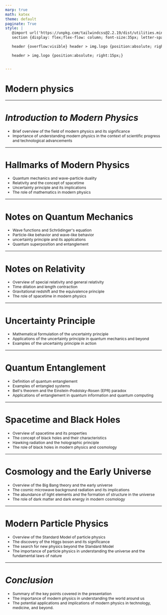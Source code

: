 ```yaml
---
marp: true
math: katex
theme: default
paginate: True
style: |
   @import url('https://unpkg.com/tailwindcss@2.2.19/dist/utilities.min.css');
   section {display: flex;flex-flow: column; font-size:35px; letter-spacing:1.4px;}

   header {overflow:visible} header > img.logo {position:absolute; right:15px;}

   header > img.logo {position:absolute; right:15px;}


---
```

<!-- backgroundImage: url('backgrounds/aaabstract (6).png') -->
<!-- _class: lead -->

 # Modern physics

---
<style scoped>p,li {font-size:0.92em}</style>

 # _Introduction to Modern Physics_
- Brief overview of the field of modern physics and its significance
- Importance of understanding modern physics in the context of scientific progress and technological advancements


---
<style scoped>p,li {font-size:0.84em}</style>

 # Hallmarks of Modern Physics
- Quantum mechanics and wave-particle duality
- Relativity and the concept of spacetime
- Uncertainty principle and its implications
- The role of mathematics in modern physics


---
<style scoped>p,li {font-size:0.84em}</style>

 # Notes on Quantum Mechanics

- Wave functions and Schrödinger's equation
- Particle-like behavior and wave-like behavior
- uncertainty principle and its applications
- Quantum superposition and entanglement

---
<style scoped>p,li {font-size:0.84em}</style>

 # **Notes on Relativity**

- Overview of special relativity and general relativity
- Time dilation and length contraction
- Gravitational redshift and the equivalence principle
- The role of spacetime in modern physics

---
<style scoped>p,li {font-size:0.88em}</style>

 # Uncertainty Principle
- Mathematical formulation of the uncertainty principle
- Applications of the uncertainty principle in quantum mechanics and beyond
- Examples of the uncertainty principle in action


---
<style scoped>p,li {font-size:0.84em}</style>

 # **Quantum Entanglement**

- Definition of quantum entanglement
- Examples of entangled systems
- Bell's theorem and the Einstein-Podolsky-Rosen (EPR) paradox
- Applications of entanglement in quantum information and quantum computing

---
<style scoped>p,li {font-size:0.84em}</style>

 # Spacetime and Black Holes

- Overview of spacetime and its properties
- The concept of black holes and their characteristics
- Hawking radiation and the holographic principle
- The role of black holes in modern physics and cosmology

---
<style scoped>p,li {font-size:0.84em}</style>

 # Cosmology and the Early Universe
- Overview of the Big Bang theory and the early universe
- The cosmic microwave background radiation and its implications
- The abundance of light elements and the formation of structure in the universe
- The role of dark matter and dark energy in modern cosmology


---
<style scoped>p,li {font-size:0.84em}</style>

 # Modern Particle Physics

- Overview of the Standard Model of particle physics
- The discovery of the Higgs boson and its significance
- The search for new physics beyond the Standard Model
- The importance of particle physics in understanding the universe and the fundamental laws of nature

---
<style scoped>p,li {font-size:0.88em}</style>

 # _Conclusion_
- Summary of the key points covered in the presentation
- The importance of modern physics in understanding the world around us
- The potential applications and implications of modern physics in technology, medicine, and beyond.
